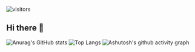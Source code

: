 ![visitors](https://visitor-badge.glitch.me/badge?page_id=kblllll&left_color=gray&right_color=blue)

## Hi there 👋
![Anurag's GitHub stats](https://github-readme-stats.vercel.app/api?username=kblllll)
![Top Langs](https://github-readme-stats.vercel.app/api/top-langs/?username=kblllll)
![Ashutosh's github activity graph](https://github-readme-activity-graph.vercel.app/graph?username=kblllll)

<!--
**kblllll/kblllll** is a ✨ _special_ ✨ repository because its `README.md` (this file) appears on your GitHub profile.

Here are some ideas to get you started:

- 🔭 I’m currently working on ...
- 🌱 I’m currently learning ...
- 👯 I’m looking to collaborate on ...
- 🤔 I’m looking for help with ...
- 💬 Ask me about ...
- 📫 How to reach me: ...
- 😄 Pronouns: ...
- ⚡ Fun fact: ...
-->
